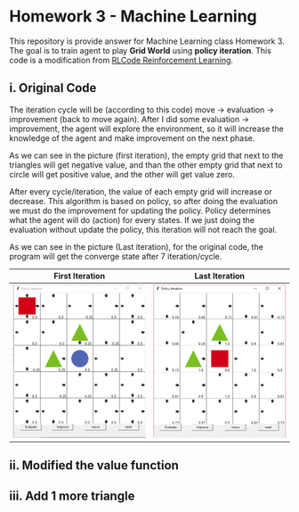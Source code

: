 # Homework 3 - Machine Learning
This repository is provide answer for Machine Learning class Homework 3. The goal is to train agent to play **Grid World** using **policy iteration**. This code is a modification from [RLCode Reinforcement Learning](https://github.com/rlcode/reinforcement-learning).

## i. Original Code
The iteration cycle will be (according to this code) move -> evaluation -> improvement (back to move again). After I did some evaluation -> improvement, the agent will explore the environment, so it will increase the knowledge of the agent and make improvement on the next phase.

As we can see in the picture (first iteration), the empty grid that next to the triangles will get negative value, and than the other empty grid that next to circle will get positive value, and the other will get value zero.

After every cycle/iteration, the value of each empty grid will increase or decrease. This algorithm is based on policy, so after doing the evaluation we must do the improvement for updating the policy. Policy determines what the agent will do (action) for every states. If we just doing the evaluation without update the policy, this iteration will not reach the goal.

As we can see in the picture (Last iteration), for the original code, the program will get the converge state after 7 iteration/cycle.

| First Iteration | Last Iteration |
|--|--|
| ![enter image description here](https://github.com/liz7124/Machine-learning-homework-3/blob/master/1-policy-iteration/screenshots/3a-i-1.PNG) | ![enter image description here](https://github.com/liz7124/Machine-learning-homework-3/blob/master/1-policy-iteration/screenshots/3a-i-2.PNG) |

## ii. Modified the value function


## iii. Add 1 more triangle